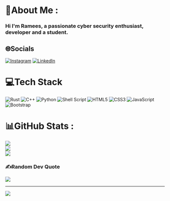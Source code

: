 # 💫About Me :
### Hi I'm Ramees, a passionate cyber security enthusiast, developer and a student.


## 🌐Socials
[![Instagram](https://img.shields.io/badge/Instagram-%23E4405F.svg?logo=Instagram&logoColor=white)](https://instagram.com/__ramees._) [![LinkedIn](https://img.shields.io/badge/LinkedIn-%230077B5.svg?logo=linkedin&logoColor=white)](https://linkedin.com/in/ramees-mohammmed-m-m-b45022269) 

# 💻Tech Stack
 ![Rust](https://img.shields.io/badge/rust-%23000000.svg?style=for-the-badge&logo=rust&logoColor=white)  ![C++](https://img.shields.io/badge/c++-%2300599C.svg?style=for-the-badge&logo=c%2B%2B&logoColor=white) ![Python](https://img.shields.io/badge/python-3670A0?style=for-the-badge&logo=python&logoColor=ffdd54)  ![Shell Script](https://img.shields.io/badge/shell_script-%23121011.svg?style=for-the-badge&logo=gnu-bash&logoColor=white)   ![HTML5](https://img.shields.io/badge/html5-%23E34F26.svg?style=for-the-badge&logo=html5&logoColor=white)  ![CSS3](https://img.shields.io/badge/css3-%231572B6.svg?style=for-the-badge&logo=css3&logoColor=white)  ![JavaScript](https://img.shields.io/badge/javascript-%23323330.svg?style=for-the-badge&logo=javascript&logoColor=%23F7DF1E)  ![Bootstrap](https://img.shields.io/badge/bootstrap-%23563D7C.svg?style=for-the-badge&logo=bootstrap&logoColor=white)
# 📊GitHub Stats :
![](https://github-readme-stats.vercel.app/api?username=7h3cyb3rm0nk&theme=gruvbox&hide_border=false)<br/>
![](https://github-readme-streak-stats.herokuapp.com/?user=7h3cyb3rm0nk&theme=gruvbox&hide_border=false)<br/>
![](https://github-readme-stats.vercel.app/api/top-langs/?username=7h3cyb3rm0nk&theme=gruvbox&hide_border=false&hide_progress=false&exclude_repo=res,qrcodesite,cs-puller,exploria,mulearn-bootstrap,WebCon-2023,theboys,docs,book-dl)


### ✍️Random Dev Quote
![](https://quotes-github-readme.vercel.app/api?type=horizontal&theme=gruvbox)

---
[![](https://visitcount.itsvg.in/api?id=7h3cyb3rm0nk&icon=0&color=0)](https://visitcount.itsvg.in)
